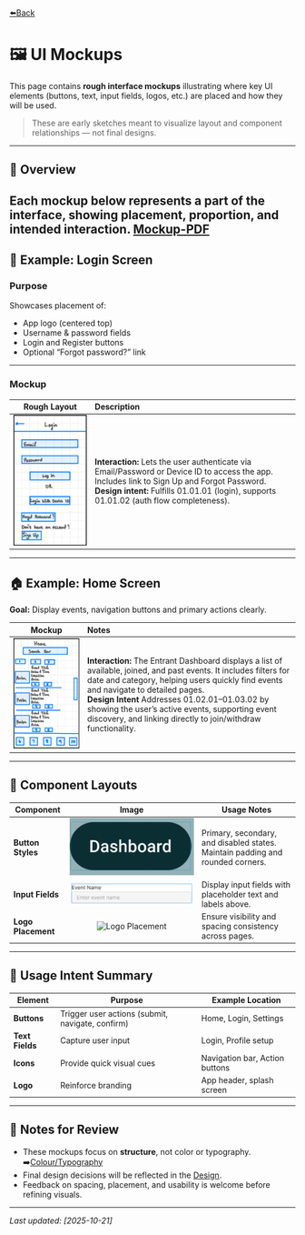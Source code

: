 [⬅️Back](../UI-design/ui-main.md)
# 🖼️ UI Mockups

This page contains **rough interface mockups** illustrating where key UI elements (buttons, text, input fields, logos, etc.) are placed and how they will be used.

> These are early sketches meant to visualize layout and component relationships — not final designs.

---

## 📱 Overview

Each mockup below represents a part of the interface, showing **placement**, **proportion**, and **intended interaction**.
[Mockup-PDF](./images_OR_assets/Final_%20Mockup%20Interface%20(P2).pdf)
---

## 🔘 Example: Login Screen

### Purpose
Showcases placement of:
- App logo (centered top)
- Username & password fields
- Login and Register buttons
- Optional “Forgot password?” link

---

### Mockup
| Rough Layout | Description |
|:-------------:|:------------|
| ![Login Screen Mockup](./images_OR_assets/login_screen.PNG) | **Interaction:** Lets the user authenticate via Email/Password or Device ID to access the app. Includes link to Sign Up and Forgot Password. <br> **Design intent:** Fulfills 01.01.01 (login), supports 01.01.02 (auth flow completeness).|

---

## 🏠 Example: Home Screen

**Goal:** Display events, navigation buttons and primary actions clearly.

| Mockup | Notes |
|:-------:|:------|
| ![Home Screen Mockup](./images_OR_assets/home-events%20screen.PNG) | **Interaction:** The Entrant Dashboard displays a list of available, joined, and past events. It includes filters for date and category, helping users quickly find events and navigate to detailed pages. <br> **Design Intent** Addresses 01.02.01–01.03.02 by showing the user’s active events, supporting event discovery, and linking directly to join/withdraw functionality. |

---


## 🧩 Component Layouts

| Component | Image | Usage Notes |
|------------|:------:|-------------|
| **Button Styles** | ![Buttons](./images_OR_assets/button.PNG) | Primary, secondary, and disabled states. Maintain padding and rounded corners. |
| **Input Fields** | ![Inputs](./images_OR_assets/input%20field.PNG) | Display input fields with placeholder text and labels above. |
| **Logo Placement** | ![Logo Placement]() | Ensure visibility and spacing consistency across pages. |

---

## 🧠 Usage Intent Summary

| Element | Purpose | Example Location |
|----------|----------|------------------|
| **Buttons** | Trigger user actions (submit, navigate, confirm) | Home, Login, Settings |
| **Text Fields** | Capture user input | Login, Profile setup |
| **Icons** | Provide quick visual cues | Navigation bar, Action buttons |
| **Logo** | Reinforce branding | App header, splash screen |

---

## 🧾 Notes for Review

- These mockups focus on **structure**, not color or typography. ➡️[Colour/Typography](ui-ideas.md)
- Final design decisions will be reflected in the [Design](./ui-designs.md).
- Feedback on spacing, placement, and usability is welcome before refining visuals.

---

_Last updated: [2025-10-21]_
